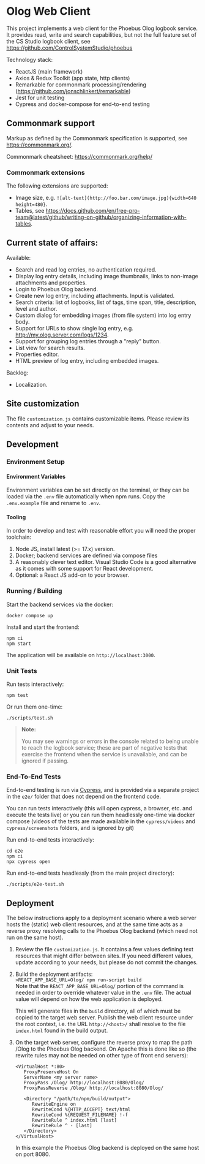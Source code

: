 # Olog Web Client

This project implements a web client for the Phoebus Olog logbook service. It provides read, write and search capabilities, but not the full feature set of the CS Studio logbook client, see https://github.com/ControlSystemStudio/phoebus

Technology stack:
* ReactJS (main framework)
* Axios & Redux Toolkit (app state, http clients)
* Remarkable for commonmark processing/rendering (https://github.com/jonschlinkert/remarkable)
* Jest for unit testing
* Cypress and docker-compose for end-to-end testing

## Commonmark support
Markup as defined by the Commonmark specification is supported, see https://commonmark.org/.

Commonmark cheatsheet: https://commonmark.org/help/

### Commonmark extensions
The following extensions are supported:
- Image size, e.g. `![alt-text](http://foo.bar.com/image.jpg){width=640 height=480}`.
- Tables, see https://docs.github.com/en/free-pro-team@latest/github/writing-on-github/organizing-information-with-tables.

## Current state of affairs:

Available:
* Search and read log entries, no authentication required.
* Display log entry details, including image thumbnails, links to non-image attachments and properties.
* Login to Phoebus Olog backend.
* Create new log entry, including attachments. Input is validated.
* Search criteria: list of logbooks, list of tags, time span, title, description, level and author.
* Custom dialog for embedding images (from file system) into log entry body.
* Support for URLs to show single log entry, e.g. http://my.olog.server.com/logs/1234.
* Support for grouping log entries through a "reply" button. 
* List view for search results.
* Properties editor.
* HTML preview of log entry, including embedded images.

Backlog:
* Localization.

## Site customization

The file `customization.js` contains customizable items. Please review its contents and adjust to your needs.

## Development 

### Environment Setup

#### Environment Variables

Environment variables can be set directly on the terminal, or they can be loaded via the `.env` file automatically when npm runs. Copy the `.env.example` file and rename to `.env`.

#### Tooling

In order to develop and test with reasonable effort you will need the proper toolchain:

1. Node JS, install latest (>= 17.x) version.
1. Docker; backend services are defined via compose files
1. A reasonably clever text editor. Visual Studio Code is a good alternative as it comes with some support for React development.
1. Optional: a React JS add-on to your browser.

### Running / Building

Start the backend services via the docker:
```
docker compose up
```

Install and start the frontend:
```
npm ci
npm start
```

The application will be available on `http://localhost:3000`.

### Unit Tests

Run tests interactively:
```
npm test
```
Or run them one-time:
```
./scripts/test.sh
```

> **Note:**
> 
> You may see warnings or errors in the console related to being unable
to reach the logbook service; these are part of negative tests that exercise
the frontend when the service is unavailable, and can be ignored if passing.

### End-To-End Tests

End-to-end testing is run via [Cypress](https://www.cypress.io/), and is provided via a separate project in the `e2e/` folder that does not depend on the frontend code. 

You can run tests interactively (this will open cypress, a browser, etc. and execute the tests live) or you can run them headlessly one-time via docker compose (videos of the tests are made available in the `cypress/videos` and `cypress/screenshots` folders, and is ignored by git)

Run end-to-end tests interactively:
```
cd e2e
npm ci
npx cypress open
```

Run end-to-end tests headlessly (from the main project directory):
```
./scripts/e2e-test.sh
```

## Deployment

The below instructions apply to a deployment scenario where a web server hosts the (static) web client resources, and at the same time acts as a reverse proxy resolving calls to the Phoebus Olog backend (which need not run on the same host).

1. Review the file `customization.js`. It contains a few values defining text resources that might differ between sites. If you need different values, update according to your needs, but please do not commit the changes.

1. Build the deployment artifacts:\
   `>REACT_APP_BASE_URL=Olog/ npm run-script build`\
   Note that the `REACT_APP_BASE_URL=Olog/` portion of the command is needed in order to override whatever value in the `.env` file. The actual value will depend on 
   how the web application is deployed.
   
   This will generate files in the `build` directory, all of which must be copied to the target web server. Publish the web client resource under the root context, i.e. the URL `http://<host>/` shall resolve to the file `index.html` found in the build output.
   
1. On the target web server, configure the reverse proxy to map the path /Olog to the Phoebus Olog backend. On Apache this is done like so (the rewrite rules may not be needed on other type of front end servers): 
   ```
   <VirtualHost *:80>
      ProxyPreserveHost On
      ServerName <my server name>
      ProxyPass /Olog/ http://localhost:8080/Olog/
      ProxyPassReverse /Olog/ http://localhost:8080/Olog/
      
      <Directory "/path/to/npm/build/output">
         RewriteEngine on
         RewriteCond %{HTTP_ACCEPT} text/html
         RewriteCond %{REQUEST_FILENAME} !-f
         RewriteRule ^ index.html [last]
         RewriteRule ^ - [last]
      </Directory>
   </VirtualHost>
   ```
   
   In this example the Phoebus Olog backend is deployed on the same host on port 8080.